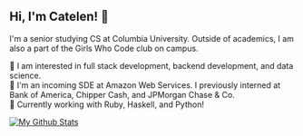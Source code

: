 ## Hi, I'm Catelen! 👋
I'm a senior studying CS at Columbia University. Outside of academics, I am also a part of the Girls Who Code club on campus.

🌱 I am interested in full stack development, backend development, and data science.  
🔭 I'm an incoming SDE at Amazon Web Services. I previously interned at Bank of America, Chipper Cash, and JPMorgan Chase & Co.  
💬 Currently working with Ruby, Haskell, and Python!


[![My Github Stats](https://github-readme-stats.vercel.app/api?username=catw101&theme=buefy&hide=stars&show_icons=true)](https://github.com/anuraghazra/github-readme-stats)

<!--

Here are some ideas to get you started:

- 🔭 I’m currently working on ...
- 🌱 I’m currently learning ...
- 👯 I’m looking to collaborate on ...
- 🤔 I’m looking for help with ...
- 💬 Ask me about ...
- 📫 How to reach me: ...
- 😄 Pronouns: ...
- ⚡ Fun fact: ...
-->
